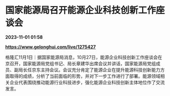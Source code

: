 # 国家能源局召开能源企业科技创新工作座谈会

**2023-11-01 01:58**

**https://www.gelonghui.com/live/1275427**

格隆汇11月1日｜据国家能源局消息，10月27日，能源企业科技创新工作座谈会在京召开，国家能源局党组书记、局长章建华出席会议并讲话，国家能源局党组成员、副局长任京东主持会议。会议充分肯定了能源企业在提升能源科技创新能力方面取得的成绩，分析了当前面临的形势，并对下一步工作进行了部署。能源领域相关企业代表围绕推动能源行业科技进步，强化能源企业科技创新主体地位作了交流发言。